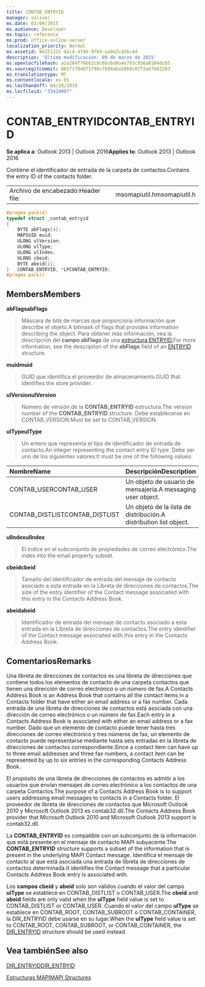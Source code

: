 ```yaml
---
title: CONTAB_ENTRYID
manager: soliver
ms.date: 03/09/2015
ms.audience: Developer
ms.topic: reference
ms.prod: office-online-server
localization_priority: Normal
ms.assetid: 84251222-dac4-4f4d-97b9-aa0e2cd26c44
description: 'Última modificación: 09 de marzo de 2015'
ms.openlocfilehash: a2a204f76b62c8c6bc6d8a4e793c936a0184dc65
ms.sourcegitcommit: 8657170d071f9bcf680aba50b9c07f2a4fb82283
ms.translationtype: MT
ms.contentlocale: es-ES
ms.lasthandoff: 04/28/2019
ms.locfileid: "33424087"
---
```

# <a name="contab_entryid"></a><span data-ttu-id="a5d4e-103">CONTAB_ENTRYID</span><span class="sxs-lookup"><span data-stu-id="a5d4e-103">CONTAB_ENTRYID</span></span>

  
  
<span data-ttu-id="a5d4e-104">**Se aplica a**: Outlook 2013 | Outlook 2016</span><span class="sxs-lookup"><span data-stu-id="a5d4e-104">**Applies to**: Outlook 2013 | Outlook 2016</span></span> 
  
<span data-ttu-id="a5d4e-105">Contiene el identificador de entrada de la carpeta de contactos.</span><span class="sxs-lookup"><span data-stu-id="a5d4e-105">Contains the entry ID of the contacts folder.</span></span>
  
|||
|:-----|:-----|
|<span data-ttu-id="a5d4e-106">Archivo de encabezado:</span><span class="sxs-lookup"><span data-stu-id="a5d4e-106">Header file:</span></span>  <br/> |<span data-ttu-id="a5d4e-107">msomapiutil.h</span><span class="sxs-lookup"><span data-stu-id="a5d4e-107">msomapiutil.h</span></span>  <br/> |
   
```cpp
#pragma pack(4) 
typedef struct _contab_entryid
{
    BYTE abFlags[4];
    MAPIUID muid;
    ULONG ulVersion;
    ULONG ulType;
    ULONG ulIndex;
    ULONG cbeid;
    BYTE abeid[1];
}   CONTAB_ENTRYID, *LPCONTAB_ENTRYID;
#pragma pack() 
```

## <a name="members"></a><span data-ttu-id="a5d4e-108">Members</span><span class="sxs-lookup"><span data-stu-id="a5d4e-108">Members</span></span>

 <span data-ttu-id="a5d4e-109">**abFlags**</span><span class="sxs-lookup"><span data-stu-id="a5d4e-109">**abFlags**</span></span>
  
> <span data-ttu-id="a5d4e-110">Máscara de bits de marcas que proporciona información que describe el objeto.</span><span class="sxs-lookup"><span data-stu-id="a5d4e-110">A bitmask of flags that provides information describing the object.</span></span> <span data-ttu-id="a5d4e-111">Para obtener más información, vea la descripción del **campo abFlags** de una [estructura ENTRYID.](entryid.md)</span><span class="sxs-lookup"><span data-stu-id="a5d4e-111">For more information, see the description of the **abFlags** field of an [ENTRYID](entryid.md) structure.</span></span> 
    
 <span data-ttu-id="a5d4e-112">**muid**</span><span class="sxs-lookup"><span data-stu-id="a5d4e-112">**muid**</span></span>
  
> <span data-ttu-id="a5d4e-113">GUID que identifica el proveedor de almacenamiento.</span><span class="sxs-lookup"><span data-stu-id="a5d4e-113">GUID that identifies the store provider.</span></span>
    
 <span data-ttu-id="a5d4e-114">**ulVersion**</span><span class="sxs-lookup"><span data-stu-id="a5d4e-114">**ulVersion**</span></span>
  
> <span data-ttu-id="a5d4e-115">Número de versión de la **CONTAB_ENTRYID** estructura.</span><span class="sxs-lookup"><span data-stu-id="a5d4e-115">The version number of the **CONTAB_ENTRYID** structure.</span></span> <span data-ttu-id="a5d4e-116">Debe establecerse en CONTAB_VERSION.</span><span class="sxs-lookup"><span data-stu-id="a5d4e-116">Must be set to CONTAB_VERSION.</span></span> 
    
 <span data-ttu-id="a5d4e-117">**ulType**</span><span class="sxs-lookup"><span data-stu-id="a5d4e-117">**ulType**</span></span>
  
> <span data-ttu-id="a5d4e-118">Un entero que representa el tipo de identificador de entrada de contacto.</span><span class="sxs-lookup"><span data-stu-id="a5d4e-118">An integer representing the contact entry ID type.</span></span> <span data-ttu-id="a5d4e-119">Debe ser uno de los siguientes valores:</span><span class="sxs-lookup"><span data-stu-id="a5d4e-119">It must be one of the following values:</span></span>
    
|<span data-ttu-id="a5d4e-120">**Nombre**</span><span class="sxs-lookup"><span data-stu-id="a5d4e-120">**Name**</span></span>|<span data-ttu-id="a5d4e-121">**Descripción**</span><span class="sxs-lookup"><span data-stu-id="a5d4e-121">**Description**</span></span>|
|:-----|:-----|
|<span data-ttu-id="a5d4e-122">CONTAB_USER</span><span class="sxs-lookup"><span data-stu-id="a5d4e-122">CONTAB_USER</span></span>  <br/> |<span data-ttu-id="a5d4e-123">Un objeto de usuario de mensajería.</span><span class="sxs-lookup"><span data-stu-id="a5d4e-123">A messaging user object.</span></span>  <br/> |
|<span data-ttu-id="a5d4e-124">CONTAB_DISTLIST</span><span class="sxs-lookup"><span data-stu-id="a5d4e-124">CONTAB_DISTLIST</span></span>  <br/> |<span data-ttu-id="a5d4e-125">Un objeto de la lista de distribución.</span><span class="sxs-lookup"><span data-stu-id="a5d4e-125">A distribution list object.</span></span>  <br/> |
   
 <span data-ttu-id="a5d4e-126">**ulIndex**</span><span class="sxs-lookup"><span data-stu-id="a5d4e-126">**ulIndex**</span></span>
  
> <span data-ttu-id="a5d4e-127">El índice en el subconjunto de propiedades de correo electrónico.</span><span class="sxs-lookup"><span data-stu-id="a5d4e-127">The index into the email property subset.</span></span>
    
 <span data-ttu-id="a5d4e-128">**cbeid**</span><span class="sxs-lookup"><span data-stu-id="a5d4e-128">**cbeid**</span></span>
  
> <span data-ttu-id="a5d4e-129">Tamaño del identificador de entrada del mensaje de contacto asociado a esta entrada en la Libreta de direcciones de contactos.</span><span class="sxs-lookup"><span data-stu-id="a5d4e-129">The size of the entry identifier of the Contact message associated with this entry in the Contacts Address Book.</span></span>
    
 <span data-ttu-id="a5d4e-130">**abeid**</span><span class="sxs-lookup"><span data-stu-id="a5d4e-130">**abeid**</span></span>
  
> <span data-ttu-id="a5d4e-131">Identificador de entrada del mensaje de contacto asociado a esta entrada en la Libreta de direcciones de contactos.</span><span class="sxs-lookup"><span data-stu-id="a5d4e-131">The entry identifier of the Contact message associated with this entry in the Contacts Address Book.</span></span>
    
## <a name="remarks"></a><span data-ttu-id="a5d4e-132">Comentarios</span><span class="sxs-lookup"><span data-stu-id="a5d4e-132">Remarks</span></span>

<span data-ttu-id="a5d4e-133">Una libreta de direcciones de contactos es una libreta de direcciones que contiene todos los elementos de contacto de una carpeta contactos que tienen una dirección de correo electrónico o un número de fax.</span><span class="sxs-lookup"><span data-stu-id="a5d4e-133">A Contacts Address Book is an Address Book that contains all the contact items in a Contacts folder that have either an email address or a fax number.</span></span> <span data-ttu-id="a5d4e-134">Cada entrada de una libreta de direcciones de contactos está asociada con una dirección de correo electrónico o un número de fax.</span><span class="sxs-lookup"><span data-stu-id="a5d4e-134">Each entry in a Contacts Address Book is associated with either an email address or a fax number.</span></span> <span data-ttu-id="a5d4e-135">Dado que un elemento de contacto puede tener hasta tres direcciones de correo electrónico y tres números de fax, un elemento de contacto puede representarse mediante hasta seis entradas en la libreta de direcciones de contactos correspondiente.</span><span class="sxs-lookup"><span data-stu-id="a5d4e-135">Since a contact item can have up to three email addresses and three fax numbers, a contact item can be represented by up to six entries in the corresponding Contacts Address Book.</span></span>
  
<span data-ttu-id="a5d4e-136">El propósito de una libreta de direcciones de contactos es admitir a los usuarios que envían mensajes de correo electrónico a los contactos de una carpeta Contactos.</span><span class="sxs-lookup"><span data-stu-id="a5d4e-136">The purpose of a Contacts Address Book is to support users addressing email messages to contacts in a Contacts folder.</span></span> <span data-ttu-id="a5d4e-137">El proveedor de libreta de direcciones de contactos que Microsoft Outlook 2010 y Microsoft Outlook 2013 es contab32.dll.</span><span class="sxs-lookup"><span data-stu-id="a5d4e-137">The Contacts Address Book provider that Microsoft Outlook 2010 and Microsoft Outlook 2013 support is contab32.dll.</span></span>
  
<span data-ttu-id="a5d4e-138">La **CONTAB_ENTRYID** es compatible con un subconjunto de la información que está presente en el mensaje de contacto MAPI subyacente.</span><span class="sxs-lookup"><span data-stu-id="a5d4e-138">The **CONTAB_ENTRYID** structure supports a subset of the information that is present in the underlying MAPI Contact message.</span></span> <span data-ttu-id="a5d4e-139">Identifica el mensaje de contacto al que está asociada una entrada de libreta de direcciones de contactos determinada.</span><span class="sxs-lookup"><span data-stu-id="a5d4e-139">It identifies the Contact message that a particular Contacts Address Book entry is associated with.</span></span> 
  
<span data-ttu-id="a5d4e-140">Los **campos cbeid** y **abeid** solo son válidos cuando el valor del campo **ulType** se establece en CONTAB_DISTLIST o CONTAB_USER.</span><span class="sxs-lookup"><span data-stu-id="a5d4e-140">The **cbeid** and **abeid** fields are only valid when the **ulType** field value is set to CONTAB_DISTLIST or CONTAB_USER.</span></span> <span data-ttu-id="a5d4e-141">Cuando el valor del campo **ulType** se establece en CONTAB_ROOT, CONTAB_SUBROOT o [](dir_entryid.md) CONTAB_CONTAINER, la DIR_ENTRYID debe usarse en su lugar.</span><span class="sxs-lookup"><span data-stu-id="a5d4e-141">When the **ulType** field value is set to CONTAB_ROOT, CONTAB_SUBROOT, or CONTAB_CONTAINER, the [DIR_ENTRYID](dir_entryid.md) structure should be used instead.</span></span> 
  
## <a name="see-also"></a><span data-ttu-id="a5d4e-142">Vea también</span><span class="sxs-lookup"><span data-stu-id="a5d4e-142">See also</span></span>



[<span data-ttu-id="a5d4e-143">DIR_ENTRYID</span><span class="sxs-lookup"><span data-stu-id="a5d4e-143">DIR_ENTRYID</span></span>](dir_entryid.md)


[<span data-ttu-id="a5d4e-144">Estructuras MAPI</span><span class="sxs-lookup"><span data-stu-id="a5d4e-144">MAPI Structures</span></span>](mapi-structures.md)

